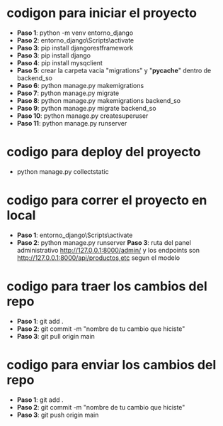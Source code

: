 # codigon para iniciar el proyecto

- **Paso 1**: python -m venv entorno_django
- **Paso 2**: entorno_django\Scripts\activate
- **Paso 3**: pip install djangorestframework
- **Paso 3**: pip install django
- **Paso 4**: pip install mysqclient
- **Paso 5**: crear la carpeta vacia "migrations" y "__pycache__"  dentro de backend_so
- **Paso 6**: python manage.py makemigrations
- **Paso 7**: python manage.py migrate
- **Paso 8**: python manage.py makemigrations backend_so
- **Paso 9**: python manage.py migrate backend_so 
- **Paso 10**: python manage.py createsuperuser
- **Paso 11**: python manage.py runserver

# codigo para deploy del proyecto
- python manage.py collectstatic

# codigo para correr el proyecto en local
- **Paso 1**: entorno_django\Scripts\activate
- **Paso 2**: python manage.py runserver
 **Paso 3**: ruta del panel administrativo  http://127.0.0.1:8000/admin/ y los endpoints son http://127.0.0.1:8000/api/productos,etc segun el modelo


 # codigo para traer los cambios del repo
- **Paso 1**: git add .
- **Paso 2**: git commit -m "nombre de tu cambio que hiciste"
- **Paso 3**: git pull origin main 

 # codigo para enviar los cambios del repo
- **Paso 1**: git add .
- **Paso 2**: git commit -m "nombre de tu cambio que hiciste"
- **Paso 3**: git push origin main 








